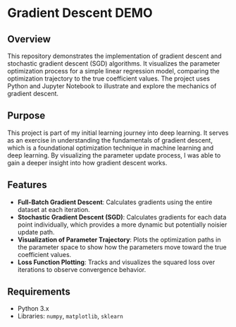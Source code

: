 # Gradient Descent DEMO

## Overview
This repository demonstrates the implementation of gradient descent and stochastic gradient descent (SGD) algorithms. It visualizes the parameter optimization process for a simple linear regression model, comparing the optimization trajectory to the true coefficient values. The project uses Python and Jupyter Notebook to illustrate and explore the mechanics of gradient descent.

## Purpose
This project is part of my initial learning journey into deep learning. It serves as an exercise in understanding the fundamentals of gradient descent, which is a foundational optimization technique in machine learning and deep learning. By visualizing the parameter update process, I was able to gain a deeper insight into how gradient descent works.

## Features
- **Full-Batch Gradient Descent**: Calculates gradients using the entire dataset at each iteration.
- **Stochastic Gradient Descent (SGD)**: Calculates gradients for each data point individually, which provides a more dynamic but potentially noisier update path.
- **Visualization of Parameter Trajectory**: Plots the optimization paths in the parameter space to show how the parameters move toward the true coefficient values.
- **Loss Function Plotting**: Tracks and visualizes the squared loss over iterations to observe convergence behavior.

## Requirements
- Python 3.x
- Libraries: `numpy`, `matplotlib`, `sklearn`
